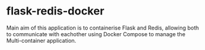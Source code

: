 # flask-redis-docker

Main aim of this application is to containerise Flask and Redis, allowing both to communicate with eachother using Docker Compose to manage the Multi-container application.